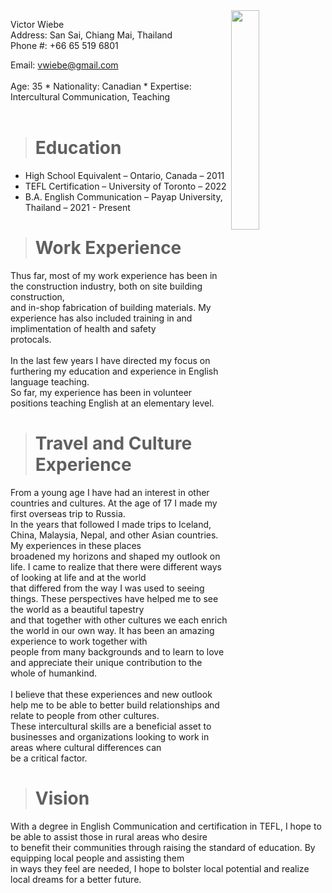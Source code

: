<img src="https://github.com/ryanpeterson5/ryanpeterson5.github.io/assets/162402859/bec0a8b5-0312-42be-8734-bdd37f44118b" align="right" width="30%"/>

Victor Wiebe<br/>
Address: San Sai, Chiang Mai, Thailand<br/>
Phone #: +66 65 519 6801<br/>

Email: vwiebe@gmail.com<br/>
<br/>
Age: 35 	*  	Nationality: Canadian	 	*	 Expertise: Intercultural Communication, Teaching<br/>
<br/>
># Education
* High School Equivalent – Ontario, Canada – 2011
* TEFL Certification – University of Toronto – 2022
* B.A. English Communication – Payap University, Thailand – 2021 - Present

># Work Experience<br/>
Thus far, most of my work experience has been in the construction industry, both on site building construction,<br/> 
and in-shop fabrication of building materials. My experience has also included training in and implimentation of health and safety<br/>
protocals. <br/>
<br/>
In the last few years I have directed my focus on furthering my education and experience in English language teaching.<br/> 
So far, my experience has been in volunteer positions teaching English at an elementary level.

># Travel and Culture Experience<br />
From a young age I have had an interest in other countries and cultures. At the age of 17 I made my first overseas trip to Russia.<br/>
In the years that followed I made trips to Iceland, China, Malaysia, Nepal, and other Asian countries. My experiences in these places<br/>
broadened my horizons and shaped my outlook on life. I came to realize that there were different ways of looking at life and at the world<br/>
that differed from the way I was used to seeing things. These perspectives have helped me to see the world as a beautiful tapestry<br/>
and that together with other cultures we each enrich the world in our own way. It has been an amazing experience to work together with<br/>
people from many backgrounds and to learn to love and appreciate their unique contribution to the whole of humankind.<br/>
<br/>
I believe that these experiences and new outlook help me to be able to better build relationships and relate to people from other cultures.<br/>
These intercultural skills are a beneficial asset to businesses and organizations looking to work in areas where cultural differences can<br/> 
be a critical factor.<br/>

># Vision<br/>
With a degree in English Communication and certification in TEFL, I hope to be able to assist those in rural areas who desire<br/> 
to benefit their communities through raising the standard of education. By equipping local people and assisting them<br/>
in ways they feel are needed, I hope to bolster local potential and realize local dreams for a better future.
